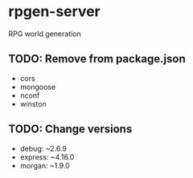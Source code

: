 # rpgen-server

RPG world generation

## TODO: Remove from package.json

* cors
* mongoose
* nconf
* winston

## TODO: Change versions

* debug: ~2.6.9
* express: ~4.16.0
* morgan: ~1.9.0
